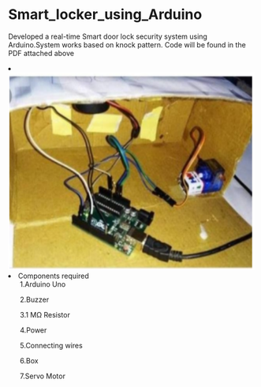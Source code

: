 # Smart_locker_using_Arduino
Developed a real-time Smart door lock security system using Arduino.System works based on knock pattern.
Code will be found in the PDF attached above
<li>
<img src="sdl.PNG" alt="alt text" width="500" height="400">
<li>Components required
  <ul>1.Arduino Uno</ul>
 <ul>2.Buzzer</ul>
 <ul>3.1 MΩ Resistor</ul>
 <ul>4.Power</ul>
 <ul>5.Connecting wires</ul>
 <ul>6.Box</ul>
 <ul>7.Servo Motor</ul></li>
